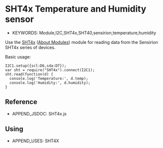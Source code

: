 <!--- Copyright (c) 2014 Gerrit Niezen. See the file LICENSE for copying permission. -->
SHT4x Temperature and Humidity sensor
=====================================

* KEYWORDS: Module,I2C,SHT4x,SHT40,sensirion,temperature,humidity

Use the [SHT4x](/modules/SHT4x.js) ([About Modules](/Modules)) module for reading data from the Sensirion SHT4x series of devices.

Basic usage:

```
I2C1.setup({scl:D6,sda:D7});
var sht = require("SHT4x").connect(I2C1);
sht.read(function(d) {
  console.log('Temperature:', d.temp);
  console.log('Humidity:', d.humidity);
}
```

Reference
--------------

* APPEND_JSDOC: SHT4x.js


Using
-----

* APPEND_USES: SHT4X
